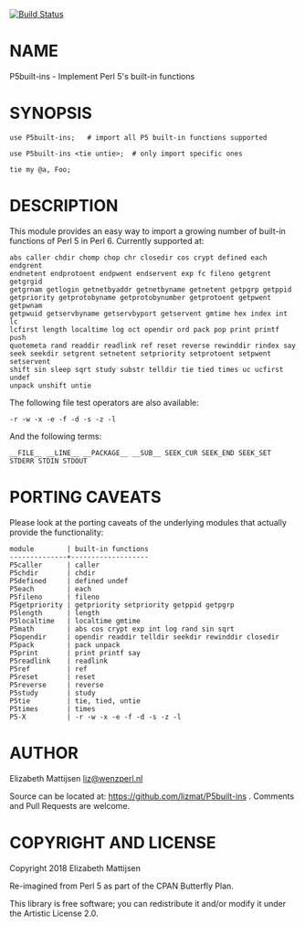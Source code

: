 [![Build Status](https://travis-ci.org/lizmat/P5built-ins.svg?branch=master)](https://travis-ci.org/lizmat/P5built-ins)

NAME
====

P5built-ins - Implement Perl 5's built-in functions

SYNOPSIS
========

    use P5built-ins;   # import all P5 built-in functions supported

    use P5built-ins <tie untie>;  # only import specific ones

    tie my @a, Foo;

DESCRIPTION
===========

This module provides an easy way to import a growing number of built-in functions of Perl 5 in Perl 6. Currently supported at:

    abs caller chdir chomp chop chr closedir cos crypt defined each endgrent
    endnetent endprotoent endpwent endservent exp fc fileno getgrent getgrgid
    getgrnam getlogin getnetbyaddr getnetbyname getnetent getpgrp getppid
    getpriority getprotobyname getprotobynumber getprotoent getpwent getpwnam
    getpwuid getservbyname getservbyport getservent gmtime hex index int lc
    lcfirst length localtime log oct opendir ord pack pop print printf push
    quotemeta rand readdir readlink ref reset reverse rewinddir rindex say
    seek seekdir setgrent setnetent setpriority setprotoent setpwent setservent
    shift sin sleep sqrt study substr telldir tie tied times uc ucfirst undef
    unpack unshift untie

The following file test operators are also available:

    -r -w -x -e -f -d -s -z -l

And the following terms:

    __FILE__ __LINE__ __PACKAGE__ __SUB__ SEEK_CUR SEEK_END SEEK_SET
    STDERR STDIN STDOUT

PORTING CAVEATS
===============

Please look at the porting caveats of the underlying modules that actually provide the functionality:

    module        | built-in functions
    --------------+-------------------
    P5caller      | caller
    P5chdir       | chdir
    P5defined     | defined undef
    P5each        | each
    P5fileno      | fileno
    P5getpriority | getpriority setpriority getppid getpgrp
    P5length      | length
    P5localtime   | localtime gmtime
    P5math        | abs cos crypt exp int log rand sin sqrt
    P5opendir     | opendir readdir telldir seekdir rewinddir closedir
    P5pack        | pack unpack
    P5print       | print printf say
    P5readlink    | readlink
    P5ref         | ref
    P5reset       | reset
    P5reverse     | reverse
    P5study       | study
    P5tie         | tie, tied, untie
    P5times       | times
    P5-X          | -r -w -x -e -f -d -s -z -l

AUTHOR
======

Elizabeth Mattijsen <liz@wenzperl.nl>

Source can be located at: https://github.com/lizmat/P5built-ins . Comments and Pull Requests are welcome.

COPYRIGHT AND LICENSE
=====================

Copyright 2018 Elizabeth Mattijsen

Re-imagined from Perl 5 as part of the CPAN Butterfly Plan.

This library is free software; you can redistribute it and/or modify it under the Artistic License 2.0.

